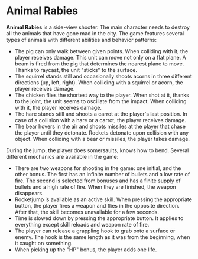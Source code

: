 # Animal Rabies
**Animal Rabies** is a side-view shooter. The main character needs to destroy all the animals that have gone mad in the city. The game features several types of animals with different abilities and behavior patterns:
+ The pig can only walk between given points. When colliding with it, the player receives damage. This unit can move not only on a flat plane. A beam is fired from the pig that determines the nearest plane to move. Thanks to raycast, the unit "sticks" to the surface.
+ The squirrel stands still and occasionally shoots acorns in three different directions (up, left, right). When colliding with a squirrel or acorn, the player receives damage.
+ The chicken flies the shortest way to the player. When shot at it, thanks to the joint, the unit seems to oscillate from the impact. When colliding with it, the player receives damage.
+ The hare stands still and shoots a carrot at the player's last position. In case of a collision with a hare or a carrot, the player receives damage.
+ The bear hovers in the air and shoots missiles at the player that chase the player until they detonate. Rockets detonate upon collision with any object. When colliding with a bear or missiles, the player takes damage.

During the jump, the player does somersaults, knows how to bend. Several different mechanics are available in the game:
+ There are two weapons for shooting in the game: one initial, and the other bonus. The first has an infinite number of bullets and a low rate of fire. The second is selected from bonuses and has a finite supply of bullets and a high rate of fire. When they are finished, the weapon disappears.
+ Rocketjump is available as an active skill. When pressing the appropriate button, the player fires a weapon and flies in the opposite direction. After that, the skill becomes unavailable for a few seconds.
+ Time is slowed down by pressing the appropriate button. It applies to everything except skill reloads and weapon rate of fire.
+ The player can release a grappling hook to grab onto a surface or enemy. The hook is the same length as it was from the beginning, when it caught on something.
+ When picking up the "HP" bonus, the player adds one life.
